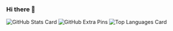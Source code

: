 ### Hi there 👋

![GitHub Stats Card](https://github-readme-stats.vercel.app/api?username=susumutomita)
![GitHub Extra Pins](https://github-readme-stats.vercel.app/api/pin/?username=susumutomita&repo=homebridge-switchbot-for-mac)
![Top Languages Card](https://github-readme-stats.vercel.app/api/top-langs/?username=susumutomita)


<!--
**susumutomita/susumutomita** is a ✨ _special_ ✨ repository because its `README.md` (this file) appears on your GitHub profile.

Here are some ideas to get you started:

- 🔭 I’m currently working on ...
- 🌱 I’m currently learning ...
- 👯 I’m looking to collaborate on ...
- 🤔 I’m looking for help with ...
- 💬 Ask me about ...
- 📫 How to reach me: ...
- 😄 Pronouns: ...
- ⚡ Fun fact: ...
-->
